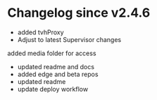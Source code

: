 # Changelog since v2.4.6
- added tvhProxy 
- Adjust to latest Supervisor changes

added media folder for access 
- updated readme and docs 
- added edge and beta repos 
- updated readme 
- update deploy workflow 
